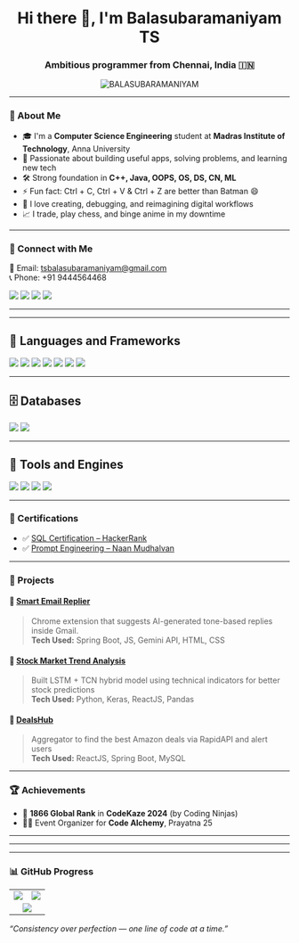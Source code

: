 <h1 align="center">Hi there 👋, I'm Balasubaramaniyam TS</h1>
<h3 align="center">Ambitious programmer from Chennai, India 🇮🇳</h3>

<p align="center">
  <img src="https://komarev.com/ghpvc/?username=BALASUBARAMANIYAM&label=Profile%20views&color=0e75b6&style=flat" alt="BALASUBARAMANIYAM" />
</p>

---

### 💫 About Me

- 🎓 I'm a **Computer Science Engineering** student at **Madras Institute of Technology**, Anna University  
- 🧠 Passionate about building useful apps, solving problems, and learning new tech  
- 🛠️ Strong foundation in **C++, Java, OOPS, OS, DS, CN, ML**
- ⚡ Fun fact: Ctrl + C, Ctrl + V & Ctrl + Z are better than Batman 😄  
- 💬 I love creating, debugging, and reimagining digital workflows  
- 📈 I trade, play chess, and binge anime in my downtime

---

### 📱 Connect with Me

📧 Email: [tsbalasubaramaniyam@gmail.com](mailto:tsbalasubaramaniyam@gmail.com)  
📞 Phone: +91 9444564468  

<p align="left">
  <a href="https://www.linkedin.com/in/bala17/" target="_blank"><img src="https://img.shields.io/badge/LinkedIn-0077B5.svg?style=for-the-badge&logo=linkedin&logoColor=white"/></a>
  <a href="https://github.com/BALASUBARAMANIYAM" target="_blank"><img src="https://img.shields.io/badge/GitHub-100000.svg?style=for-the-badge&logo=github&logoColor=white"/></a>
  <a href="https://leetcode.com/u/Balasubaramaniyam/" target="_blank"><img src="https://img.shields.io/badge/LeetCode-FFA116.svg?style=for-the-badge&logo=leetcode&logoColor=black"/></a>
  <a href="https://balasubaramaniyam.github.io/BALA_PORTFOLIO/" target="_blank"><img src="https://img.shields.io/badge/Portfolio-1f1f1f.svg?style=for-the-badge&logo=Firefox&logoColor=white"/></a>
</p>

---

---

## 🚀 Languages and Frameworks

<p align="left" style="margin-bottom: 12px;">
  <img src="https://img.shields.io/badge/C++-00599C?style=for-the-badge&logo=cplusplus&logoColor=white" />
  <img src="https://img.shields.io/badge/Java-ED8B00?style=for-the-badge&logo=java&logoColor=white" />
  <img src="https://img.shields.io/badge/HTML5-E34F26?style=for-the-badge&logo=html5&logoColor=white" />
  <img src="https://img.shields.io/badge/CSS3-1572B6?style=for-the-badge&logo=css3&logoColor=white" />
  <img src="https://img.shields.io/badge/JavaScript-F7DF1E?style=for-the-badge&logo=javascript&logoColor=black" />
  <img src="https://img.shields.io/badge/React-20232A?style=for-the-badge&logo=react&logoColor=61DAFB" />
  <img src="https://img.shields.io/badge/SpringBoot-6DB33F?style=for-the-badge&logo=springboot&logoColor=white" />
</p>

---

## 🗄️ Databases

<p align="left" style="margin-bottom: 12px;">
  <img src="https://img.shields.io/badge/MySQL-4479A1?style=for-the-badge&logo=mysql&logoColor=white" />
  <img src="https://img.shields.io/badge/MongoDB-4EA94B?style=for-the-badge&logo=mongodb&logoColor=white" />
</p>

---

## 🧰 Tools and Engines

<p align="left" style="margin-bottom: 12px;">
  <img src="https://img.shields.io/badge/Postman-FF6C37?style=for-the-badge&logo=postman&logoColor=white" />
  <img src="https://img.shields.io/badge/JIRA-0052CC?style=for-the-badge&logo=jira&logoColor=white" />
  <img src="https://img.shields.io/badge/Git-F05032?style=for-the-badge&logo=git&logoColor=white" />
  <img src="https://img.shields.io/badge/GitHub-181717?style=for-the-badge&logo=github&logoColor=white" />
</p>

---

### 🧠 Certifications

- ✅ [SQL Certification – HackerRank](https://www.hackerrank.com/certificates/95467ecd2f70)  
- ✅ [Prompt Engineering – Naan Mudhalvan](https://drive.google.com/file/d/150BGoDUPJZe8yXwkMjgFxe4SbT_PKxqu/view?usp=sharing)

---

### 🚀 Projects

#### 🔹 [Smart Email Replier](https://github.com/BALASUBARAMANIYAM/Smart-Email-Replier)
> Chrome extension that suggests AI-generated tone-based replies inside Gmail.  
> **Tech Used:** Spring Boot, JS, Gemini API, HTML, CSS  

#### 🔹 [Stock Market Trend Analysis](https://github.com/BALASUBARAMANIYAM/STOCK-MARKET-TREND-ANALYSIS)
> Built LSTM + TCN hybrid model using technical indicators for better stock predictions  
> **Tech Used:** Python, Keras, ReactJS, Pandas  

#### 🔹 [DealsHub](https://github.com/BALASUBARAMANIYAM/Dealshub)
> Aggregator to find the best Amazon deals via RapidAPI and alert users  
> **Tech Used:** ReactJS, Spring Boot, MySQL  

---

### 🏆 Achievements

- 🏅 **1866 Global Rank** in **CodeKaze 2024** (by Coding Ninjas)  
- 🧑‍💻 Event Organizer for **Code Alchemy**, Prayatna 25  

---

---
---

### 📊 GitHub Progress

<div align="center">
  <table>
    <tr>
      <td>
        <img src="https://github-readme-stats.vercel.app/api/top-langs/?username=BALASUBARAMANIYAM&layout=compact&theme=tokyonight&langs_count=8&hide_border=true" />
      </td>
      <td>
        <img src="https://github-readme-streak-stats.herokuapp.com?user=BALASUBARAMANIYAM&theme=tokyonight&hide_border=true" />
      </td>
    </tr>
    <tr>
      <td colspan="2" align="center">
        <img src="https://github-readme-stats.vercel.app/api?username=BALASUBARAMANIYAM&show_icons=true&theme=tokyonight&hide_border=true&count_private=true&include_all_commits=true" />
      </td>
    </tr>
  </table>
</div>


_“Consistency over perfection — one line of code at a time.”_
